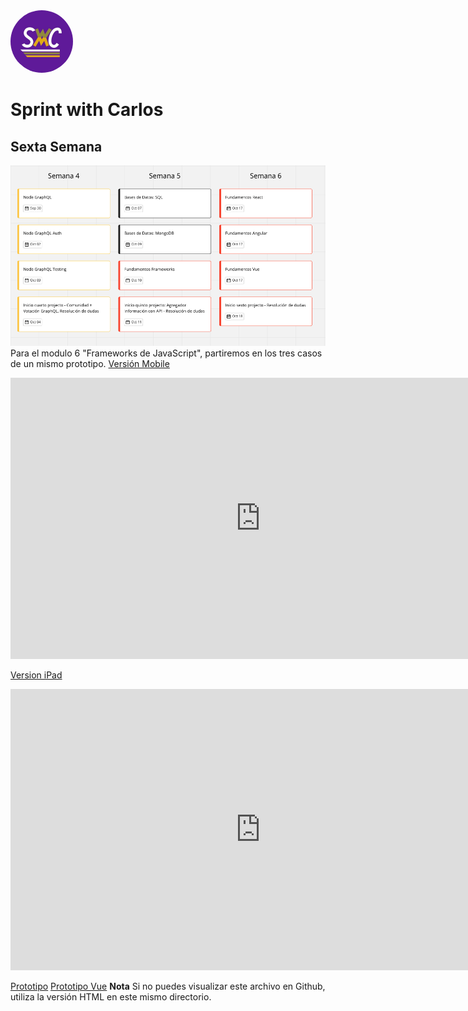 
<img src="../img/swc.jpg" width="100" height="100" style="border-radius: 50%" />

# Sprint with Carlos

## Sexta Semana
![base](/modulos/img/swc-fullstack-04.png)
Para el modulo 6 "Frameworks de JavaScript", partiremos en los tres casos de un mismo prototipo.
[Versión Mobile](https://www.figma.com/file/5GKrkEqTIAOIgYZZjpwUjT/blog?node-id=0%3A1)
<iframe style="border: none;" width="800" height="450" src="https://www.figma.com/embed?embed_host=share&url=https%3A%2F%2Fwww.figma.com%2Fproto%2F5GKrkEqTIAOIgYZZjpwUjT%2Fblog%3Fnode-id%3D1%253A340%26viewport%3D192%252C377%252C0.605482816696167%26scaling%3Dscale-down" allowfullscreen></iframe>

[Version iPad](https://www.figma.com/proto/5GKrkEqTIAOIgYZZjpwUjT/blog?node-id=57%3A28&viewport=-603%2C238%2C0.31085705757141113&scaling=contain)
<iframe style="border: none;" width="800" height="450" src="https://www.figma.com/embed?embed_host=share&url=https%3A%2F%2Fwww.figma.com%2Fproto%2F5GKrkEqTIAOIgYZZjpwUjT%2Fblog%3Fnode-id%3D57%253A28%26viewport%3D-603%252C238%252C0.31085705757141113%26scaling%3Dcontain" allowfullscreen></iframe>

[Prototipo](https://www.figma.com/proto/5GKrkEqTIAOIgYZZjpwUjT/blog?node-id=1%3A340&viewport=192%2C377%2C0.605482816696167&scaling=scale-down)
[Prototipo Vue](https://swc-demo-vue.now.sh/)
**Nota** Si no puedes visualizar este archivo en Github, utiliza la versión HTML en este mismo directorio.